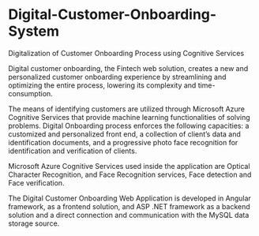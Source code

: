 # Digital-Customer-Onboarding-System
Digitalization of Customer Onboarding Process using Cognitive Services

Digital customer onboarding, the Fintech web solution, creates a new and personalized customer onboarding experience by streamlining and optimizing the entire process, lowering its complexity and time-consumption. 

The means of identifying customers are utilized through Microsoft Azure Cognitive Services that provide machine learning functionalities of solving problems. Digital Onboarding process enforces the following capacities: a customized and personalized front end, a collection of client’s data and identification documents, and a progressive photo face recognition for identification and verification of clients.

Microsoft Azure Cognitive Services used inside the application are Optical Character Recognition, and Face Recognition services, Face detection and Face verification.

The Digital Customer Onboarding Web Application is developed in Angular framework, as a frontend solution, and ASP .NET framework as a backend solution and a direct connection and communication with the MySQL data storage source.
